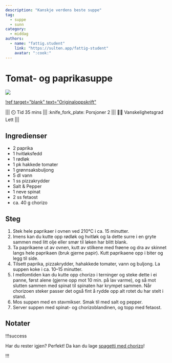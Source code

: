 ```yaml
---
description: "Kanskje verdens beste suppe"
tag:
  - suppe
  - sunn
category:
  - middag
authors:
  - name: "fattig.student"
    link: "https://sulten.app/fattig-student"
    avatar: ":cook:"
---
```


# Tomat- og paprikasuppe

![](/static/tomat-paprika-suppe.webp)

[!ref target="blank" text="Originaloppskrift"](https://sulten.app/recipes/tomat-og-paprikasuppe-med-chorizo-og-fetaost-06f7)

<!-- dprint-ignore-start -->
||| :timer_clock: Tid
35 mins
||| :knife_fork_plate: Porsjoner
2
||| :cook: Vanskelighetsgrad
Lett
|||
<!-- dprint-ignore-end -->

## Ingredienser

- 2 paprika
- 1 hvitløksfedd
- 1 rødløk
- 1 pk hakkede tomater
- 1 grønnsaksbuljong
- 5 dl vann
- 1 ss pizzakrydder
- Salt & Pepper
- 1 neve spinat
- 2 ss fetaost
- ca. 40 g chorizo

## Steg

1. Stek hele paprikaer i ovnen ved 210°C i ca. 15 minutter.
2. Imens kan du kutte opp rødløk og hvitløk og la dette surre i en gryte sammen med litt
   olje eller smør til løken har blitt blank.
3. Ta paprikaene ut av ovnen, kutt av stilkene med frøene og dra av skinnet langs hele
   paprikaen (bruk gjerne papir). Kutt paprikaene opp i biter og legg til side.
4. Tilsett paprika, pizzakrydder, hahakkede tomater, vann og buljong. La suppen koke i
   ca. 10–15 minutter.
5. I mellomtiden kan du kutte opp chorizo i terninger og steke dette i ei panne, først
   alene (gjerne opp mot 10 min. på lav varme), og så mot slutten sammen med spinat til
   spinaten har krympet sammen. Når chorizoen steker passer det også fint å rydde opp
   alt rotet du har stelt i stand.
6. Mos suppen med en stavmikser. Smak til med salt og pepper.
7. Server suppen med spinat- og chorizoblandinen, og topp med fetaost.

## Notater

!!!success

Har du rester igjen? Perfekt! Da kan du lage
[spagetti med chorizo](/hovedretter/spagetti-med-chorizo.md)!

!!!
